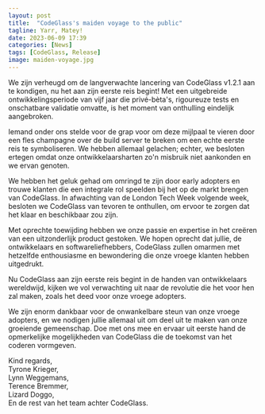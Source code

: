 ```yaml
---
layout: post
title:  "CodeGlass's maiden voyage to the public"
tagline: Yarr, Matey! 
date: 2023-06-09 17:39
categories: [News]
tags: [CodeGlass, Release]
image: maiden-voyage.jpg
---
```


We zijn verheugd om de langverwachte lancering van CodeGlass v1.2.1 aan te kondigen, nu het aan zijn eerste reis begint!
Met een uitgebreide ontwikkelingsperiode van vijf jaar die privé-bèta's, rigoureuze tests en onschatbare validatie omvatte, is het moment van onthulling eindelijk aangebroken.

Iemand onder ons stelde voor de grap voor om deze mijlpaal te vieren door een fles champagne over de build server te breken om een echte eerste reis te symboliseren. We hebben allemaal gelachen; echter, we besloten ertegen omdat onze ontwikkelaarsharten zo'n misbruik niet aankonden en we ervan genoten.

We hebben het geluk gehad om omringd te zijn door early adopters en trouwe klanten die een integrale rol speelden bij het op de markt brengen van CodeGlass. In afwachting van de London Tech Week volgende week, besloten we CodeGlass van tevoren te onthullen, om ervoor te zorgen dat het klaar en beschikbaar zou zijn.

Met oprechte toewijding hebben we onze passie en expertise in het creëren van een uitzonderlijk product gestoken. We hopen oprecht dat jullie, de ontwikkelaars en softwareliefhebbers, CodeGlass zullen omarmen met hetzelfde enthousiasme en bewondering die onze vroege klanten hebben uitgedrukt.

Nu CodeGlass aan zijn eerste reis begint in de handen van ontwikkelaars wereldwijd, kijken we vol verwachting uit naar de revolutie die het voor hen zal maken, zoals het deed voor onze vroege adopters.

We zijn enorm dankbaar voor de onwankelbare steun van onze vroege adopters, en we nodigen jullie allemaal uit om deel uit te maken van onze groeiende gemeenschap.
Doe met ons mee en ervaar uit eerste hand de opmerkelijke mogelijkheden van CodeGlass die de toekomst van het coderen vormgeven.

Kind regards, <br/>
Tyrone Krieger, <br/>
Lynn Weggemans, <br/>
Terence Bremmer, <br/>
Lizard Doggo, <br/>
En de rest van het team achter CodeGlass. 
